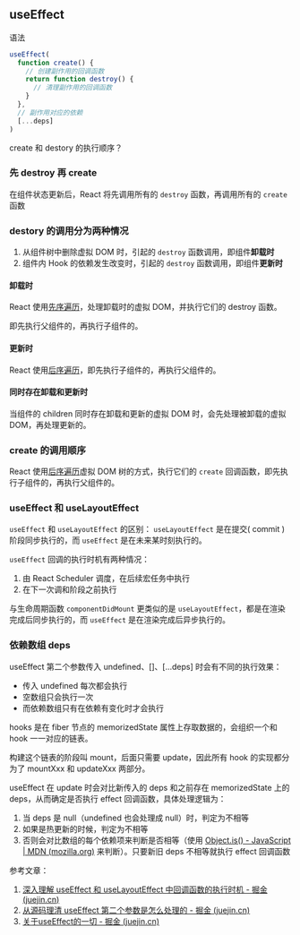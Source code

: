 ## useEffect

语法

```js
useEffect(
  function create() {
    // 创建副作用的回调函数
    return function destroy() {
      // 清理副作用的回调函数
    }
  },
  // 副作用对应的依赖
  [...deps]
)
```

create 和 destory 的执行顺序？

### 先 destroy 再 create

在组件状态更新后，React 将先调用所有的 `destroy` 函数，再调用所有的 `create` 函数

### destory 的调用分为两种情况

1. 从组件树中删除虚拟 DOM 时，引起的 `destroy` 函数调用，即组件**卸载时**
2. 组件内 Hook 的依赖发生改变时，引起的 `destroy` 函数调用，即组件**更新时**

#### 卸载时

React 使用[先序遍历](https://link.juejin.cn/?target=https%3A%2F%2Fbaike.baidu.com%2Fitem%2F%E5%85%88%E5%BA%8F%E9%81%8D%E5%8E%86)，处理卸载时的虚拟 DOM，并执行它们的 destroy 函数。

即先执行父组件的，再执行子组件的。

#### 更新时

React 使用[后序遍历](https://link.juejin.cn/?target=https%3A%2F%2Fbaike.baidu.com%2Fitem%2F%E5%90%8E%E5%BA%8F%E9%81%8D%E5%8E%86)，即先执行子组件的，再执行父组件的。

#### 同时存在卸载和更新时

当组件的 children 同时存在卸载和更新的虚拟 DOM 时，会先处理被卸载的虚拟 DOM，再处理更新的。

### create 的调用顺序

React 使用[后序遍历](https://link.juejin.cn/?target=https%3A%2F%2Fbaike.baidu.com%2Fitem%2F%E5%90%8E%E5%BA%8F%E9%81%8D%E5%8E%86)虚拟 DOM 树的方式，执行它们的 `create` 回调函数，即先执行子组件的，再执行父组件的。

### useEffect 和 useLayoutEffect

`useEffect` 和 `useLayoutEffect` 的区别： `useLayoutEffect` 是在提交( commit ) 阶段同步执行的，而 `useEffect` 是在未来某时刻执行的。

`useEffect` 回调的执行时机有两种情况：

1. 由 React Scheduler 调度，在后续宏任务中执行
2. 在下一次调和阶段之前执行

与生命周期函数 `componentDidMount` 更类似的是 `useLayoutEffect`，都是在渲染完成后同步执行的，而 `useEffect` 是在渲染完成后异步执行的。

### 依赖数组 deps

useEffect 第二个参数传入 undefined、[]、[...deps] 时会有不同的执行效果：

- 传入 undefined 每次都会执行
- 空数组只会执行一次
- 而依赖数组只有在依赖有变化时才会执行

hooks 是在 fiber 节点的 memorizedState 属性上存取数据的，会组织一个和 hook 一一对应的链表。

构建这个链表的阶段叫 mount，后面只需要 update，因此所有 hook 的实现都分为了 mountXxx 和 updateXxx 两部分。

useEffect 在 update 时会对比新传入的 deps 和之前存在 memorizedState 上的 deps，从而确定是否执行 effect 回调函数，具体处理逻辑为：

1. 当 deps 是 null（undefined 也会处理成 null）时，判定为不相等
2. 如果是热更新的时候，判定为不相等
3. 否则会对比数组的每个依赖项来判断是否相等（使用 [Object.is() - JavaScript | MDN (mozilla.org)](https://developer.mozilla.org/zh-CN/docs/Web/JavaScript/Reference/Global_Objects/Object/is) 来判断）。只要新旧 deps 不相等就执行 effect 回调函数


参考文章：
1. [深入理解 useEffect 和 useLayoutEffect 中回调函数的执行时机 - 掘金 (juejin.cn)](https://juejin.cn/post/6959372766114119688#heading-0)
2. [从源码理清 useEffect 第二个参数是怎么处理的 - 掘金 (juejin.cn)](https://juejin.cn/post/7083230365027926053#heading-0)
3. [关于useEffect的一切 - 掘金 (juejin.cn)](https://juejin.cn/post/6867338827418042375)
